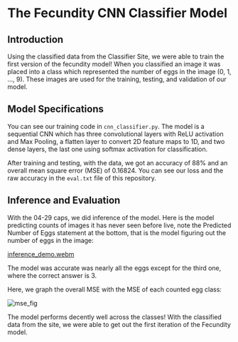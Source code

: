 # The Fecundity CNN Classifier Model

## Introduction
Using the classified data from the Classifier Site, we were able to train the first version of the fecundity model! When you classified an image it was placed into 
a class which represented the number of eggs in the image (0, 1, ..., 9). These images are used for the training, testing, and validation of our model.

## Model Specifications
You can see our training code in ```cnn_classifier.py```. The model is a sequential CNN which has three convolutional layers with ReLU activation and Max Pooling,
a flatten layer to convert 2D  feature maps to 1D, and two dense layers, the last one using softmax activation for classification.

After training and testing, with the data, we got an accuracy of 88% and an overall mean square error (MSE) of 0.16824. You can see our loss and the raw accuracy in the ```eval.txt``` file of this repository.

## Inference and Evaluation
With the 04-29 caps, we did inference of the model. Here is the model predicting counts of images it has never seen before live, note the Predicted Number of Eggs statement at the bottom, that is the model figuring out the number of eggs in the image:

[inference_demo.webm](https://github.com/user-attachments/assets/7c83e4a6-f190-43d4-9f43-6266448c70b7)

The model was accurate was nearly all the eggs except for the third one, where the correct answer is 3. 

Here, we graph the overall MSE with the MSE of each counted egg class:

![mse_fig](https://github.com/user-attachments/assets/856fe14a-80e0-49cc-a12e-26c730726052)

The model performs decently well across the classes!
With the classified data from the site, we were able to get out the first iteration of the Fecundity model.
